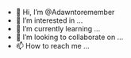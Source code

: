 - 👋 Hi, I’m @Adawntoremember
- 👀 I’m interested in ...
- 🌱 I’m currently learning ...
- 💞️ I’m looking to collaborate on ...
- 📫 How to reach me ...

<!---
Adawntoremember/Adawntoremember is a ✨ special ✨ repository because its `README.md` (this file) appears on your GitHub profile.
You can click the Preview link to take a look at your changes.
--->
